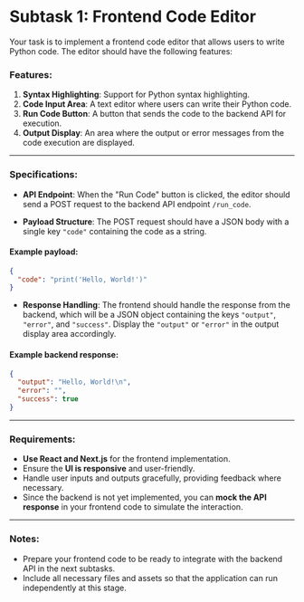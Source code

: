 
# Subtask 1: Frontend Code Editor

Your task is to implement a frontend code editor that allows users to write Python code. The editor should have the following features:

### Features:

1. **Syntax Highlighting**: Support for Python syntax highlighting.
2. **Code Input Area**: A text editor where users can write their Python code.
3. **Run Code Button**: A button that sends the code to the backend API for execution.
4. **Output Display**: An area where the output or error messages from the code execution are displayed.

---

### Specifications:

- **API Endpoint**: When the "Run Code" button is clicked, the editor should send a POST request to the backend API endpoint `/run_code`.
  
- **Payload Structure**: The POST request should have a JSON body with a single key `"code"` containing the code as a string.

#### Example payload:

```json
{
  "code": "print('Hello, World!')"
}
```

- **Response Handling**: The frontend should handle the response from the backend, which will be a JSON object containing the keys `"output"`, `"error"`, and `"success"`. Display the `"output"` or `"error"` in the output display area accordingly.

#### Example backend response:

```json
{
  "output": "Hello, World!\n",
  "error": "",
  "success": true
}
```

---

### Requirements:

- **Use React and Next.js** for the frontend implementation.
- Ensure the **UI is responsive** and user-friendly.
- Handle user inputs and outputs gracefully, providing feedback where necessary.
- Since the backend is not yet implemented, you can **mock the API response** in your frontend code to simulate the interaction.

---

### Notes:

- Prepare your frontend code to be ready to integrate with the backend API in the next subtasks.
- Include all necessary files and assets so that the application can run independently at this stage.
